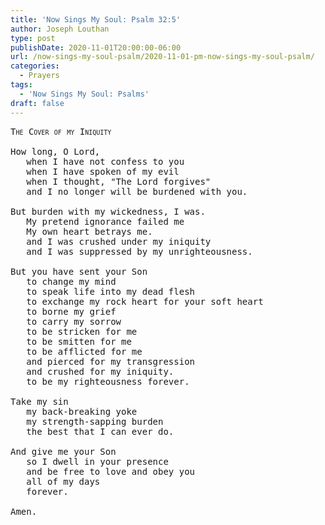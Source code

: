```yaml
---
title: 'Now Sings My Soul: Psalm 32:5'
author: Joseph Louthan
type: post
publishDate: 2020-11-01T20:00:00-06:00
url: /now-sings-my-soul-psalm/2020-11-01-pm-now-sings-my-soul-psalm/
categories:
  - Prayers
tags:
  - 'Now Sings My Soul: Psalms'
draft: false
---
```

<pre>
<div style="font-variant: small-caps;">The Cover of my Iniquity</div>
How long, O Lord,
   when I have not confess to you
   when I have spoken of my evil
   when I thought, "The Lord forgives"
   and I no longer will be burdened with you.
   
But burden with my wickedness, I was.
   My pretend ignorance failed me
   My own heart betrays me.
   and I was crushed under my iniquity
   and I was suppressed by my unrighteousness.
   
But you have sent your Son
   to change my mind
   to speak life into my dead flesh
   to exchange my rock heart for your soft heart
   to borne my grief
   to carry my sorrow
   to be stricken for me
   to be smitten for me
   to be afflicted for me
   and pierced for my transgression
   and crushed for my iniquity.
   to be my righteousness forever.
   
Take my sin
   my back-breaking yoke
   my strength-sapping burden
   the best that I can ever do.
   
And give me your Son
   so I dwell in your presence
   and be free to love and obey you
   all of my days
   forever.
   
Amen.
</pre>